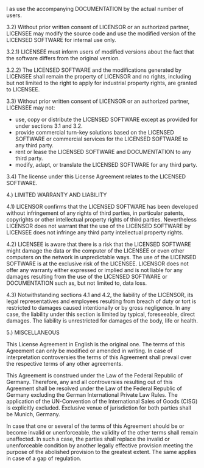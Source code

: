 l as use the accompanying DOCUMENTATION by the actual number of users.

3.2) Without prior written consent of LICENSOR or an authorized partner,
LICENSEE may modify the source code and use the modified version of the LICENSED
SOFTWARE for internal use only.

3.2.1) LICENSEE must inform users of modified versions about the fact that the
software differs from the original version.

3.2.2) The LICENSED SOFTWARE and the modifications generated by LICENSEE shall
remain the property of LICENSOR and no rights, including but not limited to the
right to apply for industrial property rights, are granted to LICENSEE.

3.3) Without prior written consent of LICENSOR or an authorized partner,
LICENSEE may not:
- use, copy or distribute the LICENSED SOFTWARE except as provided for under
  sections 3.1 and 3.2.
- provide commercial turn-key solutions based on the LICENSED SOFTWARE or
  commercial services for the LICENSED SOFTWARE to any third party.
- rent or lease the LICENSED SOFTWARE and DOCUMENTATION to any third party.
- modify, adapt, or translate the LICENSED SOFTWARE for any third party.


3.4) The license under this License Agreement relates to the LICENSED SOFTWARE.


4.) LIMITED WARRANTY AND LIABILITY

4.1) LICENSOR confirms that the LICENSED SOFTWARE has been developed without
infringement of any rights of third parties, in particular patents, copyrights
or other intellectual property rights of third parties. Nevertheless LICENSOR
does not warrant that the use of the LICENSED SOFTWARE by LICENSEE does not
infringe any third party intellectual property rights.

4.2) LICENSEE is aware that there is a risk that the LICENSED SOFTWARE might
damage the data or the computer of the LICENSEE or even other computers on the
network in unpredictable ways. The use of the LICENSED SOFTWARE is at the
exclusive risk of the LICENSEE. LICENSOR does not offer any warranty either
expressed or implied and is not liable for any damages resulting from the use of
the LICENSED SOFTWARE or DOCUMENTATION such as, but not limited to, data loss.

4.3) Notwithstanding sections 4.1 and 4.2, the liability of the LICENSOR, its
legal representatives and employees resulting from breach of duty or tort is
restricted to damages caused intentionally or by gross negligence. In any case,
the liability under this section is limited by typical, foreseeable, direct
damages. The liability is unrestricted for damages of the body, life or health.


5.) MISCELLANEOUS

This License Agreement in English is the original one. The terms of this
Agreement can only be modified or amended in writing. In case of interpretation
controversies the terms of this Agreement shall prevail over the respective
terms of any other agreements.

This Agreement is construed under the Law of the Federal Republic of Germany.
Therefore, any and all controversies resulting out of this Agreement shall be
resolved under the Law of the Federal Republic of Germany excluding the German
International Private Law Rules. The application of the UN-Convention of the
International Sales of Goods (CISG) is explicitly excluded. Exclusive venue of
jurisdiction for both parties shall be Munich, Germany.

In case that one or several of the terms of this Agreement should be or become
invalid or unenforceable, the validity of the other terms shall remain
unaffected. In such a case, the parties shall replace the invalid or
unenforceable condition by another legally effective provision meeting the
purpose of the abolished provision to the greatest extent. The same applies in
case of a gap of regulation.

